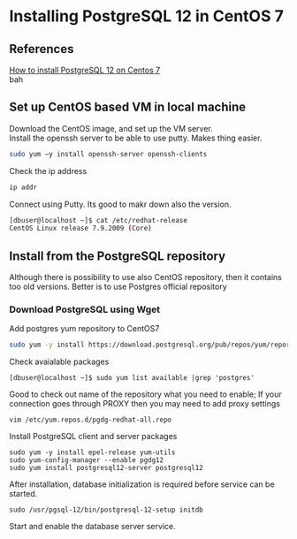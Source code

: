 # Installing PostgreSQL 12 in CentOS 7
## References
[How to install PostgreSQL 12 on Centos 7](https://computingforgeeks.com/how-to-install-postgresql-12-on-centos-7/)  
bah

## Set up CentOS based VM in local machine
Download the CentOS image, and set up the VM server.  
Install the openssh server to be able to use putty. Makes thing easier.
```bash
sudo yum –y install openssh-server openssh-clients
```
Check the ip address  
```bash
ip addr
```
Connect using Putty. Its good to makr down also the version.
```bash
[dbuser@localhost ~]$ cat /etc/redhat-release
CentOS Linux release 7.9.2009 (Core)
```

## Install from the PostgreSQL repository
Although there is possibility to use also CentOS repository, then it contains too old versions. Better is to use Postgres official repository
### Download PostgreSQL using Wget
Add postgres yum repository to CentOS7
```bash
sudo yum -y install https://download.postgresql.org/pub/repos/yum/reporpms/EL-7-x86_64/pgdg-redhat-repo-latest.noarch.rpm
```
Check avaialable packages
```
[dbuser@localhost ~]$ sudo yum list available |grep 'postgres'
```
Good to check out name of the repository what you need to enable;
If your connection goes through PROXY then you may need to add proxy settings 
```
vim /etc/yum.repos.d/pgdg-redhat-all.repo
```
Install PostgreSQL client and server packages
```
sudo yum -y install epel-release yum-utils
sudo yum-config-manager --enable pgdg12
sudo yum install postgresql12-server postgresql12
```
After installation, database initialization is required before service can be started.  
```
sudo /usr/pgsql-12/bin/postgresql-12-setup initdb
```
Start and enable the database server service.

